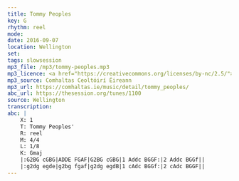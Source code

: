 ```yaml
---
title: Tommy Peoples
key: G
rhythm: reel
mode:
date: 2016-09-07
location: Wellington
set:
tags: slowsession
mp3_file: /mp3/tommy-peoples.mp3
mp3_licence: <a href="https://creativecommons.org/licenses/by-nc/2.5/">CC-BY-NC-2.5</a>
mp3_source: Comhaltas Ceoltóirí Éireann
mp3_url: https://comhaltas.ie/music/detail/tommy_peoples/
abc_url: https://thesession.org/tunes/1100
source: Wellington
transcription:
abc: |
    X: 1
    T: Tommy Peoples'
    R: reel
    M: 4/4
    L: 1/8
    K: Gmaj
    |:G2BG cGBG|ADDE FGAF|G2BG cGBG|1 Addc BGGF:|2 Addc BGGf||
    |:g2dg egde|g2bg fgaf|g2dg egdB|1 cAdc BGGf:|2 cAdc BGGF||    
---
```

